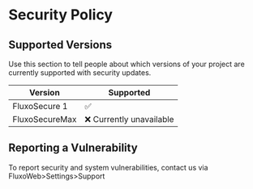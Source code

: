 # Security Policy

## Supported Versions

Use this section to tell people about which versions of your project are currently supported with security updates.

| Version | Supported |
| ------- | ------------------ |
| FluxoSecure 1 | :white_check_mark: |
| FluxoSecureMax | :x: Currently unavailable |

## Reporting a Vulnerability

To report security and system vulnerabilities, contact us via FluxoWeb>Settings>Support
